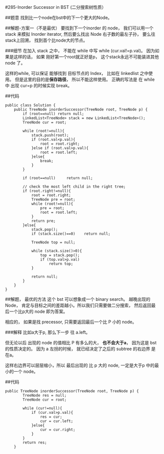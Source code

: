 #285-Inorder Successor in BST (二分搜索树性质）

##题意
找到比一个node在bst中的下一个更大的Node。

##解题-方案一（不是最优）
要找到下一个inorder 的 node， 我们可以用一个stack 来模拟 Inorder iterator, 然后要么找出 Node 右子数的最左子孙， 要么往 stack上回溯， 找到首个比node大的节点。

###细节
在加入 stack 之中， 不能在 while 中写 while (cur.val!=p.val)。 因为如果是这样的话， 如果 刚好第一个root就正好是p， 这个stack永远不可能装进其他 node 了。

这样的while, 可以保证 能够找到 目标节点的 Index， 比如在 linkedlist 之中使用。 但是这里的目的是**保存路径**， 所以不能这样使用。 正确的写法是 在 while 中 出现 cur=p 的时候实现 break。

##代码
```
public class Solution {
    public TreeNode inorderSuccessor(TreeNode root, TreeNode p) {
        if (root==null) return null;
        LinkedList<TreeNode> stack = new LinkedList<TreeNode>();
        TreeNode cur = root;
        
        while (root!=null){
            stack.push(root);
            if (root.val<p.val){
                root = root.right;
            }else if (root.val>p.val){
                root = root.left;
            }else{
                break;
            }
        }
        
        if (root==null)     return null;
        
        // check the most left child in the right tree;
        if (root.right!=null){
            root = root.right;
            TreeNode pre = root;
            while (root!=null){
                pre = root;
                root = root.left;
            }
            return pre;
        }else{
            stack.pop();
            if (stack.size()==0)    return null;
            
            TreeNode top = null;
            
            while (stack.size()>0){
                top = stack.pop();
                if (top.val>p.val)
                    return top;
            }
            
            return null;
        }
    }
}
```

##解题， 最优的方法
这个 bst 可以想象成一个 binary search。 越晚出现的 Node， 肯定与目标之间的差距越小。所以我们只需要做二分搜索， 然后返回最后一个比p大的 node 即为答案。 

相应的， 如果是找 precessor, 只需要返回最后一个比 P 小的 node。

###解释
比如a大于p, 那么下一步 往 a.left。 

但无论以后 出现的 node 的值相比 P 有多么的大， **也不会大于a**， 因为这是 bst 的性质决定的。 因为 a 左拐的时候， 就已经决定了之后的 subtree 的右边界 是在a。 

这样右边界可以层层缩小，所以 最后出现的 比 p 大的 node, 一定是大于p 中的最小的一个 node。

##代码
```
public TreeNode inorderSuccessor(TreeNode root, TreeNode p) {
        TreeNode res = null;
        TreeNode cur = root;
        
        while (cur!=null){
            if (cur.val>p.val){
                res = cur;
                cur = cur.left;
            }else{
                cur = cur.right;
            }
        }
        return res;
    }
```